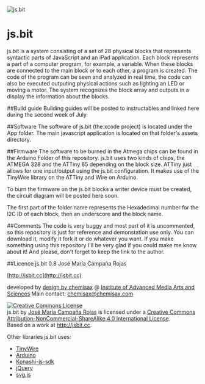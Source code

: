 ![js.bit](http://jsbit.cc/github/jsbit.github.header.jpg)

# js.bit

js.bit is a system consisting of a set of 28 physical blocks that represents syntactic parts of JavaScript and an iPad application. Each block represents a part of a computer program, for example, a variable. When these blocks are connected to the main block or to each other, a program is created. The code of the program can be seen and analyzed in real time, the code can also be executed outputing physical actions such as lighting an LED or moving a motor. The system recognizes the block array and outputs in a display the information about the blocks.

##Build guide
Building guides will be posted to instructables and linked here during the second week of July.

##Software
The software of js.bit (the xcode project) is located under the App folder.
The main javascript application is located on that folder's assets directory.

##Firmware
The software to be burned in the Atmega chips can be found in the Arduino Folder of this repository. js.bit uses two kinds of chips, the ATMEGA 328 and the ATTiny 85 depending on the block size. ATTiny just allows for one input/output using the js.bit configuration. It makes use of the TinyWire library on the ATTiny and Wire on Arduino.

To burn the firmware on the js.bit blocks a writer device must be created, the circuit diagram will be posted here soon.

The first part of the folder name represents the Hexadecimal number for the I2C ID of each block, then an underscore and the block name.

##Comments
The code is very buggy and most part of it is uncommented, so this repository is just for reference and demonstation use only.
You can download it, modify it fork it or do whatever you want.
If you make something using this repository I'll be very glad if you could make me know about it!
And please, don't forget to keep the link to the author.

##Licence
js.bit 0.8
José María Campaña Rojas

[http://jsbit.cc](http://jsbit.cc)

developed by [design by chemisax](http://chemisax.com) @ [Institute of Advanced Media Arts and Sciences](http://iamas.ac.jp)
Main contact: [chemisax@chemisax.com](mailto:chemisax@chemisax.com?Subject=js.bit%20github%20contact%20fom)

<a rel="license" href="http://creativecommons.org/licenses/by-nc-sa/4.0/"><img alt="Creative Commons License" style="border-width:0" src="https://i.creativecommons.org/l/by-nc-sa/4.0/88x31.png" /></a><br /><span xmlns:dct="http://purl.org/dc/terms/" property="dct:title">js.bit</span> by <a xmlns:cc="http://creativecommons.org/ns#" href="http://chemisax.com" property="cc:attributionName" rel="cc:attributionURL">José María Campaña Rojas</a> is licensed under a <a rel="license" href="http://creativecommons.org/licenses/by-nc-sa/4.0/">Creative Commons Attribution-NonCommercial-ShareAlike 4.0 International License</a>.<br />Based on a work at <a xmlns:dct="http://purl.org/dc/terms/" href="http://jsbit.cc" rel="dct:source">http://jsbit.cc</a>.

Other libraries js.bit uses:
* [TinyWire](https://github.com/rambo/TinyWire)
* [Arduino](http://www.arduino.cc) 
* [Konashi-js-sdk](https://github.com/YUKAI/konashi-js-sdk)
* [jQuery](https://jquery.com)
* [svg.js](https://github.com/wout/svg.js)
